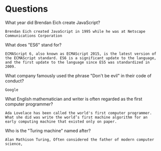 # Questions

What year did Brendan Eich create JavaScript?

```
Brendan Eich created JavaScript in 1995 while he was at Netscape Communications Corporation
```

What does "ES6" stand for?

```
ECMAScript 6, also known as ECMAScript 2015, is the latest version of the ECMAScript standard. ES6 is a significant update to the language, and the first update to the language since ES5 was standardized in 2009.
```

What company famously used the phrase "Don't be evil" in their code of conduct?

```
Google
```

What English mathematician and writer is often regarded as the first computer programmer?

```
Ada Lovelace has been called the world's first computer programmer. What she did was write the world’s first machine algorithm for an early computing machine that existed only on paper.
```

Who is the "Turing machine" named after?

```
Alan Mathison Turing, Often considered the father of modern computer science, 
```
